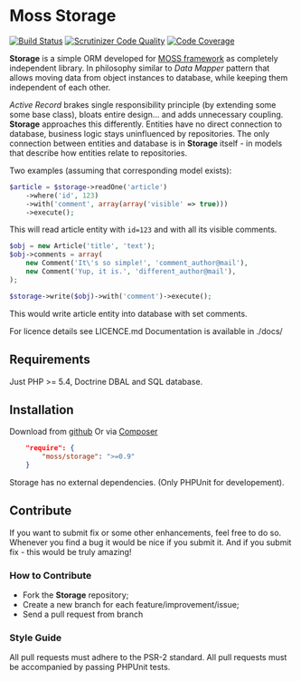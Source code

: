# Moss Storage

[![Build Status](https://travis-ci.org/potfur/moss-storage.png?branch=master)](https://travis-ci.org/potfur/moss-storage)
[![Scrutinizer Code Quality](https://scrutinizer-ci.com/g/potfur/moss-storage/badges/quality-score.png?s=6b11b311a9dfe2d150f9b2ac8568426b2ed3bc9f)](https://scrutinizer-ci.com/g/potfur/moss-storage/)
[![Code Coverage](https://scrutinizer-ci.com/g/potfur/moss-storage/badges/coverage.png?s=f1e8ae97cb136068a9592fbb8f694cb392ec2a24)](https://scrutinizer-ci.com/g/potfur/moss-storage/)

**Storage** is a simple ORM developed for [MOSS framework](https://github.com/potfur/moss) as completely independent library. In philosophy similar to _Data Mapper_ pattern that allows moving data from object instances to database, while keeping them independent of each other.

_Active Record_ brakes single responsibility principle (by extending some some base class), bloats entire design... and adds unnecessary coupling.
**Storage** approaches this differently. Entities have no direct connection to database, business logic stays uninfluenced by repositories.
The only connection between entities and database is in **Storage** itself - in models that describe how entities relate to repositories.

Two examples (assuming that corresponding model exists):

```php
$article = $storage->readOne('article')
	->where('id', 123)
	->with('comment', array(array('visible' => true)))
	->execute();
```
This will read article entity with `id=123` and with all its visible comments.


```php
$obj = new Article('title', 'text');
$obj->comments = array(
	new Comment('It\'s so simple!', 'comment_author@mail'),
	new Comment('Yup, it is.', 'different_author@mail'),
);

$storage->write($obj)->with('comment')->execute();
```
This would write article entity into database with set comments.

For licence details see LICENCE.md
Documentation is available in ./docs/

## Requirements

Just PHP >= 5.4, Doctrine DBAL and SQL database.

## Installation

Download from [github](https://github.com/potfur/moss-storage)
Or via [Composer](https://getcomposer.org/)

```json
	"require": {
		"moss/storage": ">=0.9"
	}
```

Storage has no external dependencies.
(Only PHPUnit for developement).

## Contribute

If you want to submit fix or some other enhancements, feel free to do so.
Whenever you find a bug it would be nice if you submit it.
And if you submit fix - this would be truly amazing!

### How to Contribute

 * Fork the **Storage** repository;
 * Create a new branch for each feature/improvement/issue;
 * Send a pull request from branch

### Style Guide

All pull requests must adhere to the PSR-2 standard.
All pull requests must be accompanied by passing PHPUnit tests.
